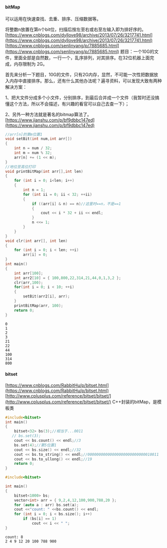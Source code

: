 ###
#### bitMap
可以运用在快速查找、去重、排序、压缩数据等。

将整数n放置在第n个bit位，扫描后按左至右或右至左输入即为排好序的。
[https://www.cnblogs.com/dyllove98/archive/2013/07/26/3217741.html](https://www.cnblogs.com/dyllove98/archive/2013/07/26/3217741.html)
[https://www.cnblogs.com/senlinyang/p/7885685.html](https://www.cnblogs.com/senlinyang/p/7885685.html)
题目：一个10G的文件，里面全部是自然数，一行一个，乱序排列，对其排序。在32位机器上面完成，内存限制为 2G。

首先来分析一下题目，10G的文件，只有2G内存，显然，不可能一次性把数据放入内存中直接排序。那么，还有什么其他办法呢？遍寻资料，可以发现大致有两种解决方案：

1、把大文件分成多个小文件，分别排序，到最后合并成一个文件（我暂时还没搞懂这个方法，所以不会描述，有兴趣的看官可以自己去查一下）；

2、另外一种方法就是著名的bitmap算法了。
[https://www.jianshu.com/p/bf9dbbc147ed](https://www.jianshu.com/p/bf9dbbc147ed)



```cpp
//arr[n]的第m位置1
void setBit(int num,int arr[])
{
    int n = num / 32;
    int m = num % 32;
    arr[n] += (1 << m);
}
//地位至高位打印
void printBitMap(int arr[],int len)
{
    for (int i = 0; i<len; i++)
    {
        int n = 1;
        for (int ii = 0; ii < 32; ++ii)
        {
            if ((arr[i] & n) == n)//这里时==n，不是==1
            {
                cout << i * 32 + ii << endl;
            }
            n <<= 1;
        }
    }
}
void clr(int arr[], int len)
{
    for (int i = 0; i < len; ++i)
        arr[i] = 0;
}
int main()
{
    int arr[100];
    int arr2[10] = { 100,800,22,314,21,44,0,1,3,2 };
    clr(arr,100);
    for(int i = 0; i < 10; ++i)
    {
        setBit(arr2[i], arr);
    }
    printBitMap(arr, 100);
    return 0;
}
```
```
0
1
2
3
21
22
44
100
314
800
```
#### bitset
[https://www.cnblogs.com/RabbitHu/p/bitset.html](https://www.cnblogs.com/RabbitHu/p/bitset.html)
[http://www.cplusplus.com/reference/bitset/bitset/](http://www.cplusplus.com/reference/bitset/bitset/)
C++封装的bitMap，是模板类

```cpp
#include<bitset>
int main()
{
    bitset<32> bs(3);//相当于...0011
   // bs.set(3);
    cout << bs.count() << endl;//3
    bs.set(4);//第5位置1
    cout << bs.size() << endl;//32
    cout << bs.to_string() << endl;//00000000000000000000000000010011
    cout << bs.to_ullong() << endl;//19
    return 0;
}

```
```cpp
#include<bitset>

int main()
{
	bitset<1000> bs;
	vector<int> arr = { 9,2,4,12,100,900,788,20 };
	for (auto a : arr) bs.set(a);
	cout <<"count: " <<bs.count() << endl;
	for (int i = 0; i < bs.size(); i++)
		if (bs[i] == 1)
			cout << i << " ";
}
```
```
count: 8
2 4 9 12 20 100 788 900
```